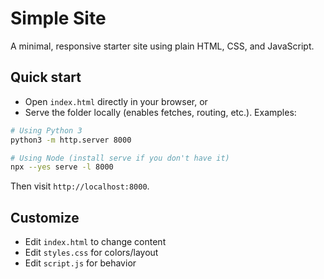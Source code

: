 # Simple Site

A minimal, responsive starter site using plain HTML, CSS, and JavaScript.

## Quick start

- Open `index.html` directly in your browser, or
- Serve the folder locally (enables fetches, routing, etc.). Examples:

```bash
# Using Python 3
python3 -m http.server 8000

# Using Node (install serve if you don't have it)
npx --yes serve -l 8000
```

Then visit `http://localhost:8000`.

## Customize
- Edit `index.html` to change content
- Edit `styles.css` for colors/layout
- Edit `script.js` for behavior
